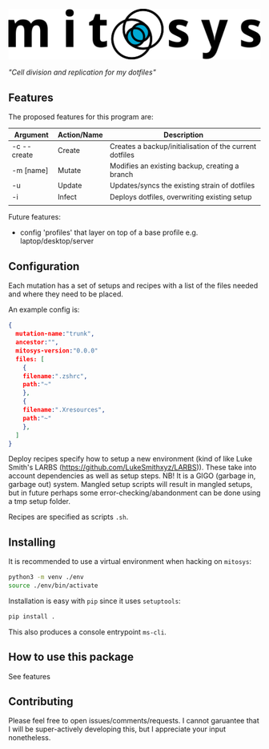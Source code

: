 
![mitosys](./logo512.png)

_"Cell division and replication for my dotfiles"_

## Features

The proposed features for this program are:

| Argument    | Action/Name | Description                                             |
|-------------|-------------|---------------------------------------------------------|
| -c --create | Create      | Creates a backup/initialisation of the current dotfiles |
| -m [name]   | Mutate      | Modifies an existing backup, creating a branch          |
| -u          | Update      | Updates/syncs the existing strain of dotfiles           |
| -i          | Infect      | Deploys dotfiles, overwriting existing setup            |
|             |             |                                                         |

Future features:

+ config 'profiles' that layer on top of a base profile e.g.
  laptop/desktop/server

## Configuration

Each mutation has a set of setups and recipes with a list of the files needed and where they need to be placed.

An example config is:

``` json
{
  mutation-name:"trunk",
  ancestor:"",
  mitosys-version:"0.0.0"
  files: [
    {
    filename:".zshrc",
    path:"~"
    },
    {
    filename:".Xresources",
    path:"~"
    },
  ]
}
```

Deploy recipes specify how to setup a new environment (kind of like Luke Smith's
LARBS (https://github.com/LukeSmithxyz/LARBS)).  These take into account
dependencies as well as setup steps. NB! It is a GIGO (garbage in, garbage out)
system. Mangled setup scripts will result in mangled setups, but in future
perhaps some error-checking/abandonment can be done using a tmp setup folder.

Recipes are specified as scripts `.sh`.

## Installing

It is recommended to use a virtual environment when hacking on `mitosys`:

``` sh
python3 -m venv ./env
source ./env/bin/activate
```

Installation is easy with `pip` since it uses `setuptools`:
``` sh
pip install .
```

This also produces a console entrypoint `ms-cli`.

## How to use this package

See features

## Contributing

Please feel free to open issues/comments/requests. I cannot garuantee that I
will be super-actively developing this, but I appreciate your input nonetheless.
